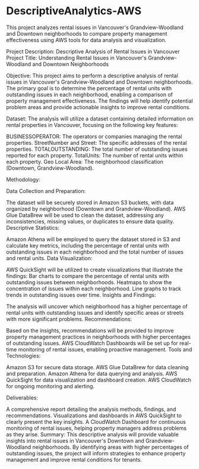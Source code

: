 # DescriptiveAnalytics-AWS
This project analyzes rental issues in Vancouver's Grandview-Woodland and Downtown neighborhoods to compare property management effectiveness using AWS tools for data analysis and visualization.

Project Description: Descriptive Analysis of Rental Issues in Vancouver
Project Title: Understanding Rental Issues in Vancouver's Grandview-Woodland and Downtown Neighborhoods

Objective:
This project aims to perform a descriptive analysis of rental issues in Vancouver's Grandview-Woodland and Downtown neighborhoods. The primary goal is to determine the percentage of rental units with outstanding issues in each neighborhood, enabling a comparison of property management effectiveness. The findings will help identify potential problem areas and provide actionable insights to improve rental conditions.

Dataset:
The analysis will utilize a dataset containing detailed information on rental properties in Vancouver, focusing on the following key features:

BUSINESSOPERATOR: The operators or companies managing the rental properties.
StreetNumber and Street: The specific addresses of the rental properties.
TOTALOUTSTANDING: The total number of outstanding issues reported for each property.
TotalUnits: The number of rental units within each property.
Geo Local Area: The neighborhood classification (Downtown, Grandview-Woodland).


Methodology:

Data Collection and Preparation:

The dataset will be securely stored in Amazon S3 buckets, with data organized by neighborhood (Downtown and Grandview-Woodland).
AWS Glue DataBrew will be used to clean the dataset, addressing any inconsistencies, missing values, or duplicates to ensure data quality.
Descriptive Statistics:

Amazon Athena will be employed to query the dataset stored in S3 and calculate key metrics, including the percentage of rental units with outstanding issues in each neighborhood and the total number of issues and rental units.
Data Visualization:

AWS QuickSight will be utilized to create visualizations that illustrate the findings:
Bar charts to compare the percentage of rental units with outstanding issues between neighborhoods.
Heatmaps to show the concentration of issues within each neighborhood.
Line graphs to track trends in outstanding issues over time.
Insights and Findings:

The analysis will uncover which neighborhood has a higher percentage of rental units with outstanding issues and identify specific areas or streets with more significant problems.
Recommendations:

Based on the insights, recommendations will be provided to improve property management practices in neighborhoods with higher percentages of outstanding issues.
AWS CloudWatch Dashboards will be set up for real-time monitoring of rental issues, enabling proactive management.
Tools and Technologies:

Amazon S3 for secure data storage.
AWS Glue DataBrew for data cleaning and preparation.
Amazon Athena for data querying and analysis.
AWS QuickSight for data visualization and dashboard creation.
AWS CloudWatch for ongoing monitoring and alerting.

Deliverables:

A comprehensive report detailing the analysis methods, findings, and recommendations.
Visualizations and dashboards in AWS QuickSight to clearly present the key insights.
A CloudWatch Dashboard for continuous monitoring of rental issues, helping property managers address problems as they arise.
Summary:
This descriptive analysis will provide valuable insights into rental issues in Vancouver's Downtown and Grandview-Woodland neighborhoods. By identifying areas with higher percentages of outstanding issues, the project will inform strategies to enhance property management and improve rental conditions for tenants.
